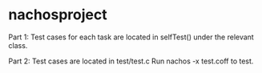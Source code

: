 # nachosproject

Part 1:
Test cases for each task are located in selfTest() under the relevant class.

Part 2:
Test cases are located in test/test.c
Run nachos -x test.coff to test.
